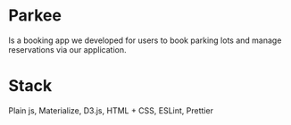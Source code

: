 # Parkee
Is a booking app we developed for users to book parking lots and manage reservations via our application. 
# Stack
Plain js, Materialize, D3.js, HTML + CSS, ESLint, Prettier
